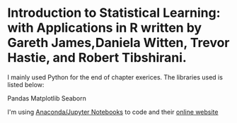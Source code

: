 # Introduction to Statistical Learning: with Applications in R written by Gareth James,Daniela Witten, Trevor Hastie, and Robert Tibshirani.

I mainly used Python for the end of chapter exerices. The libraries used is listed below:

Pandas
Matplotlib
Seaborn

I'm using [Anaconda/Jupyter Notebooks](https://www.anaconda.com/) to code and their [online website](https://www.statlearning.com/)
